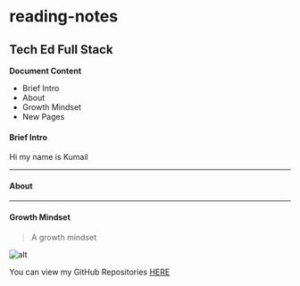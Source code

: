 # reading-notes
## Tech Ed Full Stack

**Document Content**
- Brief Intro
- About
- Growth Mindset
- New Pages

#### Brief Intro

Hi my name is Kumail

***

#### About

***

#### Growth Mindset
> A growth mindset

![alt](link)

You can view my GitHub Repositories [HERE]()
